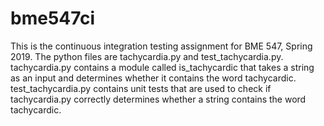 # bme547ci
This is the continuous integration testing assignment for BME 547, Spring 2019.
The python files are tachycardia.py and test_tachycardia.py. tachycardia.py contains a module called is_tachycardic that takes a string as an input and determines whether it contains the word tachycardic. test_tachycardia.py contains unit tests that are used to check if tachycardia.py correctly determines whether a string contains the word tachycardic.
